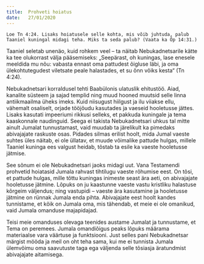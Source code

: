 ```yaml
---
title:  Prohveti hoiatus
date:   27/01/2020
---
```


`Loe Tn 4:24. Lisaks hoiatusele selle kohta, mis võib juhtuda, palub Taaniel kuningal midagi teha. Miks ta seda palub? (Vaata ka Õp 14:31.)`

Taaniel seletab unenäo, kuid rohkem veel – ta näitab Nebukadnetsarile kätte ka tee olukorrast välja pääsemiseks: „Seepärast, oh kuningas, lase enesele meeldida mu nõu: vabasta ennast oma pattudest õigluse läbi, ja oma ülekohtutegudest viletsate peale halastades, et su õnn võiks kesta“ (Tn 4:24).

Nebukadnetsari korraldusel tehti Baabülonis ulatuslik ehitustöö. Aiad, kanalite süsteem ja sajad templid ning muud hooned muutsid selle linna antiikmaailma üheks imeks. Kuid niisugust hiilgust ja ilu viiakse ellu, vähemalt osaliselt, orjade tööjõudu kasutades ja vaeseid hooletusse jättes. Lisaks kasutati impeeriumi rikkusi selleks, et pakkuda kuningale ja tema kaaskonnale naudinguid. Seega ei takista Nebukadnetsari uhkus tal mitte ainult Jumalat tunnustamast, vaid muudab ta järelikult ka pimedaks abivajajate raskuste osas. Pidades silmas erilist hoolt, mida Jumal vaeste suhtes üles näitab, ei ole üllatav, et muude võimalike pattude hulgas, millele Taaniel kuninga ees valgust heidab, tõstab ta esile ka vaeste hooletusse jätmise.

See sõnum ei ole Nebukadnetsari jaoks midagi uut. Vana Testamendi prohvetid hoiatasid Jumala rahvast tihtilugu vaeste rõhumise eest. On tõsi, et pattude hulgas, mille tõttu kuningas inimeste seast ära aeti, on abivajajate hooletusse jätmine. Lõpuks on ju kaastunne vaeste vastu kristliku halastuse kõrgeim väljendus; ning vastupidi – vaeste ära kasutamine ja hooletusse jätmine on rünnak Jumala enda pihta. Abivajajate eest hoolt kandes tunnistame, et kõik on Jumala oma, mis tähendab, et meie ei ole omanikud, vaid Jumala omanduse majapidajad.

Teisi meie omanduses olevaga teenides austame Jumalat ja tunnustame, et Tema on peremees. Jumala omandiõigus peaks lõpuks määrama materiaalse vara väärtuse ja funktsiooni. Just selles pani Nebukadnetsar märgist mööda ja meil on oht teha sama, kui me ei tunnista Jumala ülemvõimu oma saavutuste taga ega väljenda selle tõsiasja äratundmist abivajajate aitamisega.

